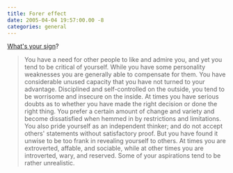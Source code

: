 ```yaml
---
title: Forer effect
date: 2005-04-04 19:57:00.00 -8
categories: general
---
```

[What's your sign](http://skepdic.com/forer.html)?

> You have a need for other people to like and admire you, and yet you tend to be critical of yourself. While you have some personality weaknesses you are generally able to compensate for them. You have considerable unused capacity that you have not turned to your advantage. Disciplined and self-controlled on the outside, you tend to be worrisome and insecure on the inside. At times you have serious doubts as to whether you have made the right decision or done the right thing. You prefer a certain amount of change and variety and become dissatisfied when hemmed in by restrictions and limitations. You also pride yourself as an independent thinker; and do not accept others' statements without satisfactory proof. But you have found it unwise to be too frank in revealing yourself to others. At times you are extroverted, affable, and sociable, while at other times you are introverted, wary, and reserved. Some of your aspirations tend to be rather unrealistic.
